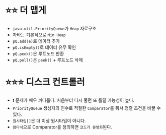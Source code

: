 # ⭐⭐ 더 맵게

* `java.util.PriorityQueue`가 `Heap` 자료구조
* 자바는 기본적으로 `Min Heap`
* `pQ.add(e)`로 데이터 추가
* `pQ.isEmpty()`로 데이터 유무 확인
* `pQ.peek()`은 루트노드 반환
* `pQ.poll()`은 `peek()` + 루트노드 삭제

# ⭐⭐⭐ 디스크 컨트롤러

* ❗️ 문제가 매우 까다롭다. 처음부터 다시 풀면 또 틀릴 가능성이 높다.
* `PriorityQueue` 생성자의 인수로 적절한 `Comparator`를 줘서 정렬 조건을 바꿀 수 있다.
* `원시타입[]`은 더 이상 원시타입이 아니다.
* `람다식`으로 Comparator를 정의하면 `코드가 문명화`된다.
